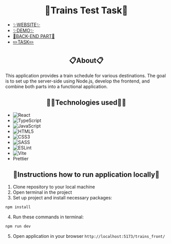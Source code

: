 <h1 align="center">🚂Trains Test Task🚂</h1>

- [✨WEBSITE✨](https://nikachu404.github.io/trains_front/)
- [✨DEMO✨](https://www.loom.com/share/dc1faa8c03074955aa5da17d4ccc4051)
- [🔧BACK-END PART🔧](https://github.com/nikachu404/trains_back)
- [✏️TASK✏️](https://drive.google.com/file/d/1ptiJJ9k0lgw0SFWYlj2og7HhkPFTvuG-/view)

 <h2 align="center">📋About📋</h2>

This application provides a train schedule for various destinations. The goal is to set up the server-side using Node.js, develop the frontend, and combine both parts into a functional application.

<h2 align="center">🧙‍♂️Technologies used🧙‍♂️</h2>

 - ![React](https://img.shields.io/badge/react-%2320232a.svg?style=for-the-badge&logo=react&logoColor=%2361DAFB)
 - ![TypeScript](https://img.shields.io/badge/typescript-%23007ACC.svg?style=for-the-badge&logo=typescript&logoColor=white)
 - ![JavaScript](https://img.shields.io/badge/javascript-%23323330.svg?style=for-the-badge&logo=javascript&logoColor=%23F7DF1E)
 - ![HTML5](https://img.shields.io/badge/html5-%23E34F26.svg?style=for-the-badge&logo=html5&logoColor=white)
 - ![CSS3](https://img.shields.io/badge/css3-%231572B6.svg?style=for-the-badge&logo=css3&logoColor=white)
 - ![SASS](https://img.shields.io/badge/SASS-hotpink.svg?style=for-the-badge&logo=SASS&logoColor=white)
 - ![ESLint](https://img.shields.io/badge/ESLint-4B3263?style=for-the-badge&logo=eslint&logoColor=white)
 - ![Vite](https://img.shields.io/badge/vite-%23646CFF.svg?style=for-the-badge&logo=vite&logoColor=white)
 - Prettier

<h2 align="center">📌Instructions how to run application locally📌</h2>

1. Clone repository to your local machine
2. Open terminal in the project
3. Set up project and install necessary packages:
```bash 
npm install
```
4. Run these commands in terminal:
```bash 
npm run dev
```
5. Open application in your browser `http://localhost:5173/trains_front/`
